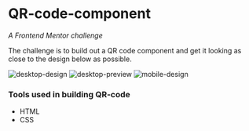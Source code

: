# QR-code-component
_A Frontend Mentor challenge_

The challenge is to build out a QR code component and get it looking as close to the design below as possible.

![desktop-design](https://user-images.githubusercontent.com/108624425/189769644-16f5c6ef-f236-4cab-98b0-f210ccfe96ea.jpg)
![desktop-preview](https://user-images.githubusercontent.com/108624425/189770440-f49ee1ca-425d-4ed1-8507-fe62746c3ccf.jpg)
![mobile-design](https://user-images.githubusercontent.com/108624425/189770493-17d3a2fe-6b8b-4bd0-8e85-052eac9961a2.jpg)

### **Tools used in building QR-code**
* HTML
* CSS